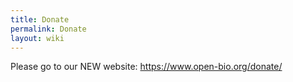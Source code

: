 ```yaml
---
title: Donate
permalink: Donate
layout: wiki
---
```


Please go to our NEW website: <https://www.open-bio.org/donate/>
